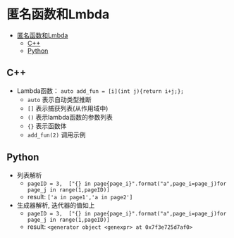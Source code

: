# 匿名函数和Lmbda

<!-- TOC -->

- [匿名函数和Lmbda](#匿名函数和lmbda)
    - [C++](#c)
    - [Python](#python)

<!-- /TOC -->

## C++
- Lambda函数： `auto add_fun = [i](int j){return i+j;};`
    - `auto` 表示自动类型推断
    - `[]` 表示捕获列表(从作用域中)
    - `()` 表示lambda函数的参数列表
    - `{}` 表示函数体
    - `add_fun(2)` 调用示例

## Python
- 列表解析
    - `pageID = 3,  ["{} in page{page_i}".format("a",page_i=page_j)for page_j in range(1,pageID)]`
    - result: `['a in page1','a in page2']`
- 生成器解析, 迭代器的值如上
    - `pageID = 3,  ["{} in page{page_i}".format("a",page_i=page_j)for page_j in range(1,pageID)]`
    - result: `<generator object <genexpr> at 0x7f3e725d7af0>`
